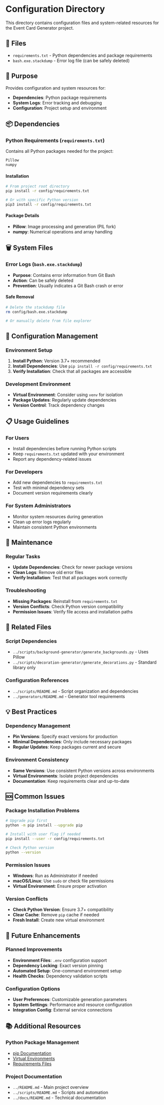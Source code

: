 # Configuration Directory

This directory contains configuration files and system-related resources for the Event Card Generator project.

## 📁 Files

- `requirements.txt` - Python dependencies and package requirements
- `bash.exe.stackdump` - Error log file (can be safely deleted)

## 🎯 Purpose

Provides configuration and system resources for:
- **Dependencies**: Python package requirements
- **System Logs**: Error tracking and debugging
- **Configuration**: Project setup and environment

## 📦 Dependencies

### **Python Requirements** (`requirements.txt`)
Contains all Python packages needed for the project:

```txt
Pillow
numpy
```

#### **Installation**
```bash
# From project root directory
pip install -r config/requirements.txt

# Or with specific Python version
pip3 install -r config/requirements.txt
```

#### **Package Details**
- **Pillow**: Image processing and generation (PIL fork)
- **numpy**: Numerical operations and array handling

## 🗑️ System Files

### **Error Logs** (`bash.exe.stackdump`)
- **Purpose**: Contains error information from Git Bash
- **Action**: Can be safely deleted
- **Prevention**: Usually indicates a Git Bash crash or error

#### **Safe Removal**
```bash
# Delete the stackdump file
rm config/bash.exe.stackdump

# Or manually delete from file explorer
```

## 🔧 Configuration Management

### **Environment Setup**
1. **Install Python**: Version 3.7+ recommended
2. **Install Dependencies**: Use `pip install -r config/requirements.txt`
3. **Verify Installation**: Check that all packages are accessible

### **Development Environment**
- **Virtual Environment**: Consider using `venv` for isolation
- **Package Updates**: Regularly update dependencies
- **Version Control**: Track dependency changes

## 📋 Usage Guidelines

### **For Users**
- Install dependencies before running Python scripts
- Keep `requirements.txt` updated with your environment
- Report any dependency-related issues

### **For Developers**
- Add new dependencies to `requirements.txt`
- Test with minimal dependency sets
- Document version requirements clearly

### **For System Administrators**
- Monitor system resources during generation
- Clean up error logs regularly
- Maintain consistent Python environments

## 🔄 Maintenance

### **Regular Tasks**
- **Update Dependencies**: Check for newer package versions
- **Clean Logs**: Remove old error files
- **Verify Installation**: Test that all packages work correctly

### **Troubleshooting**
- **Missing Packages**: Reinstall from `requirements.txt`
- **Version Conflicts**: Check Python version compatibility
- **Permission Issues**: Verify file access and installation paths

## 🔗 Related Files

### **Script Dependencies**
- `../scripts/background-generator/generate_backgrounds.py` - Uses Pillow
- `../scripts/decoration-generator/generate_decorations.py` - Standard library only

### **Configuration References**
- `../scripts/README.md` - Script organization and dependencies
- `../generators/README.md` - Generator tool requirements

## 💡 Best Practices

### **Dependency Management**
- **Pin Versions**: Specify exact versions for production
- **Minimal Dependencies**: Only include necessary packages
- **Regular Updates**: Keep packages current and secure

### **Environment Consistency**
- **Same Versions**: Use consistent Python versions across environments
- **Virtual Environments**: Isolate project dependencies
- **Documentation**: Keep requirements clear and up-to-date

## 🆘 Common Issues

### **Package Installation Problems**
```bash
# Upgrade pip first
python -m pip install --upgrade pip

# Install with user flag if needed
pip install --user -r config/requirements.txt

# Check Python version
python --version
```

### **Permission Issues**
- **Windows**: Run as Administrator if needed
- **macOS/Linux**: Use `sudo` or check file permissions
- **Virtual Environment**: Ensure proper activation

### **Version Conflicts**
- **Check Python Version**: Ensure 3.7+ compatibility
- **Clear Cache**: Remove `pip` cache if needed
- **Fresh Install**: Create new virtual environment

## 🔮 Future Enhancements

### **Planned Improvements**
- **Environment Files**: `.env` configuration support
- **Dependency Locking**: Exact version pinning
- **Automated Setup**: One-command environment setup
- **Health Checks**: Dependency validation scripts

### **Configuration Options**
- **User Preferences**: Customizable generation parameters
- **System Settings**: Performance and resource configuration
- **Integration Config**: External service connections

## 📚 Additional Resources

### **Python Package Management**
- [pip Documentation](https://pip.pypa.io/)
- [Virtual Environments](https://docs.python.org/3/tutorial/venv.html)
- [Requirements Files](https://pip.pypa.io/en/stable/reference/requirements-file-format/)

### **Project Documentation**
- `../README.md` - Main project overview
- `../scripts/README.md` - Scripts and automation
- `../docs/README.md` - Technical documentation
